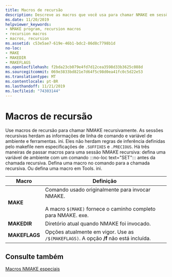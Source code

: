```yaml
---
title: Macros de recursão
description: Descreve as macros que você usa para chamar NMAKE em sessões recursivas.
ms.date: 11/20/2019
helpviewer_keywords:
- NMAKE program, recursion macros
- recursion macros
- macros, recursion
ms.assetid: c53e5ae7-619e-46b1-bdc2-86d8c7798b1d
no-loc:
- MAKE
- MAKEDIR
- MAKEFLAGS
ms.openlocfilehash: f2bda23cb079e4fd7d12cea3598d33b3625c088d
ms.sourcegitcommit: 069e3833bd821e7d64f5c98d0ea41fc0c5d22e53
ms.translationtype: MT
ms.contentlocale: pt-BR
ms.lasthandoff: 11/21/2019
ms.locfileid: "74303144"
---
```

# <a name="recursion-macros"></a>Macros de recursão

Use macros de recursão para chamar NMAKE recursivamente. As sessões recursivas herdam as informações de linha de comando e variável de ambiente e ferramentas. ini. Eles não herdam regras de inferência definidas pelo makefile nem especificações de `.SUFFIXES` e `.PRECIOUS`. Há três maneiras de passar macros para uma sessão NMAKE recursiva: defina uma variável de ambiente com um comando :::no-loc text="SET"::: antes da chamada recursiva. Defina uma macro no comando para a chamada recursiva. Ou defina uma macro em Tools. ini.

|Macro|Definição|
|-----------|----------------|
|**MAKE**|Comando usado originalmente para invocar NMAKE.<br /><br /> A macro `$(MAKE)` fornece o caminho completo para NMAKE. exe.|
|**MAKEDIR**|Diretório atual quando NMAKE foi invocado.|
|**MAKEFLAGS**|Opções atualmente em vigor. Use as `/$(MAKEFLAGS)`. A opção **/f** não está incluída.|

## <a name="see-also"></a>Consulte também

[Macros NMAKE especiais](special-nmake-macros.md)
